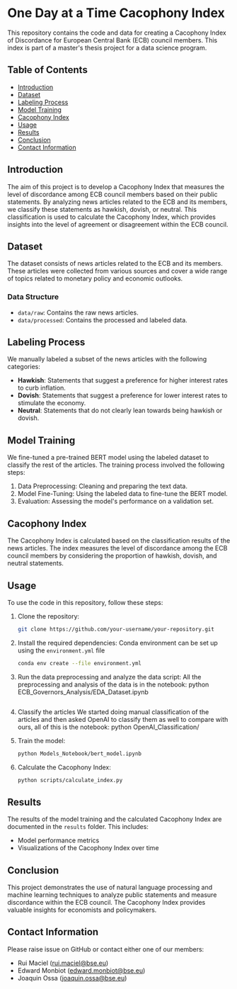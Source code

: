 # One Day at a Time Cacophony Index

This repository contains the code and data for creating a Cacophony Index of Discordance for European Central Bank (ECB) council members. This index is part of a master's thesis project for a data science program.

## Table of Contents

- [Introduction](#introduction)
- [Dataset](#dataset)
- [Labeling Process](#labeling-process)
- [Model Training](#model-training)
- [Cacophony Index](#cacophony-index)
- [Usage](#usage)
- [Results](#results)
- [Conclusion](#conclusion)
- [Contact Information](#contact-information)

## Introduction

The aim of this project is to develop a Cacophony Index that measures the level of discordance among ECB council members based on their public statements. By analyzing news articles related to the ECB and its members, we classify these statements as hawkish, dovish, or neutral. This classification is used to calculate the Cacophony Index, which provides insights into the level of agreement or disagreement within the ECB council.

## Dataset

The dataset consists of news articles related to the ECB and its members. These articles were collected from various sources and cover a wide range of topics related to monetary policy and economic outlooks.

### Data Structure

- `data/raw`: Contains the raw news articles.
- `data/processed`: Contains the processed and labeled data.

## Labeling Process

We manually labeled a subset of the news articles with the following categories:

- **Hawkish**: Statements that suggest a preference for higher interest rates to curb inflation.
- **Dovish**: Statements that suggest a preference for lower interest rates to stimulate the economy.
- **Neutral**: Statements that do not clearly lean towards being hawkish or dovish.

## Model Training

We fine-tuned a pre-trained BERT model using the labeled dataset to classify the rest of the articles. The training process involved the following steps:

1. Data Preprocessing: Cleaning and preparing the text data.
2. Model Fine-Tuning: Using the labeled data to fine-tune the BERT model.
3. Evaluation: Assessing the model's performance on a validation set.

## Cacophony Index

The Cacophony Index is calculated based on the classification results of the news articles. The index measures the level of discordance among the ECB council members by considering the proportion of hawkish, dovish, and neutral statements.

## Usage

To use the code in this repository, follow these steps:

1. Clone the repository:
    ```bash
    git clone https://github.com/your-username/your-repository.git
    ```

2. Install the required dependencies:
    Conda environment can be set up using the ``` environment.yml ``` file
    ```bash
    conda env create --file environment.yml
    ```

3. Run the data preprocessing and analyze the data script:
    All the preprocessing and analysis of the data is in the notebook:
    python ECB_Governors_Analysis/EDA_Dataset.ipynb
    ```

4. Classify the articles
    We started doing manual classification of the articles and then asked OpenAI to classify them as well to compare with ours, all of this is the notebook:
    python OpenAI_Classification/


5. Train the model:
    ```bash
    python Models_Notebook/bert_model.ipynb
    ```

6. Calculate the Cacophony Index:
    ```bash
    python scripts/calculate_index.py
    ```

## Results

The results of the model training and the calculated Cacophony Index are documented in the `results` folder. This includes:

- Model performance metrics
- Visualizations of the Cacophony Index over time

## Conclusion

This project demonstrates the use of natural language processing and machine learning techniques to analyze public statements and measure discordance within the ECB council. The Cacophony Index provides valuable insights for economists and policymakers.

## Contact Information

Please raise issue on GitHub or contact either one of our members:
- Rui Maciel (rui.maciel@bse.eu)
- Edward Monbiot (edward.monbiot@bse.eu)
- Joaquin Ossa (joaquin.ossa@bse.eu)